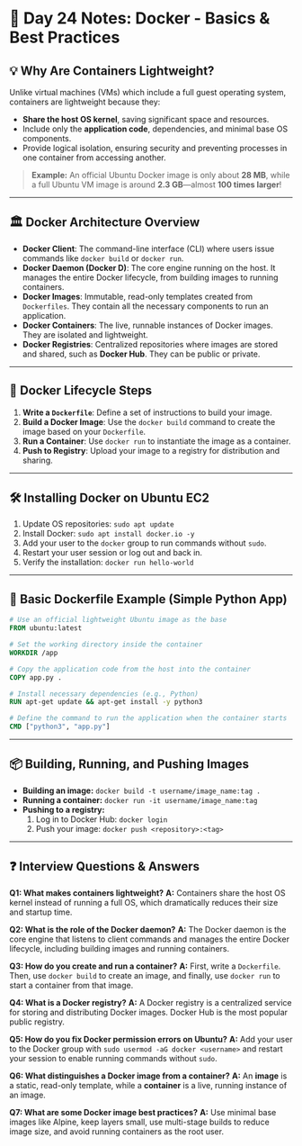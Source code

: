 # 🚀 Day 24 Notes: Docker - Basics & Best Practices

## 💡 Why Are Containers Lightweight?

Unlike virtual machines (VMs) which include a full guest operating system, containers are lightweight because they:

-   **Share the host OS kernel**, saving significant space and resources.
-   Include only the **application code**, dependencies, and minimal base OS components.
-   Provide logical isolation, ensuring security and preventing processes in one container from accessing another.

> **Example:** An official Ubuntu Docker image is only about **28 MB**, while a full Ubuntu VM image is around **2.3 GB**—almost **100 times larger**!

---

## 🏛️ Docker Architecture Overview



-   **Docker Client**: The command-line interface (CLI) where users issue commands like `docker build` or `docker run`.
-   **Docker Daemon (Docker D)**: The core engine running on the host. It manages the entire Docker lifecycle, from building images to running containers.
-   **Docker Images**: Immutable, read-only templates created from `Dockerfiles`. They contain all the necessary components to run an application.
-   **Docker Containers**: The live, runnable instances of Docker images. They are isolated and lightweight.
-   **Docker Registries**: Centralized repositories where images are stored and shared, such as **Docker Hub**. They can be public or private.

---

## 🔄 Docker Lifecycle Steps

1.  **Write a `Dockerfile`**: Define a set of instructions to build your image.
2.  **Build a Docker Image**: Use the `docker build` command to create the image based on your `Dockerfile`.
3.  **Run a Container**: Use `docker run` to instantiate the image as a container.
4.  **Push to Registry**: Upload your image to a registry for distribution and sharing.

---

## 🛠️ Installing Docker on Ubuntu EC2

1.  Update OS repositories: `sudo apt update`
2.  Install Docker: `sudo apt install docker.io -y`
3.  Add your user to the `docker` group to run commands without `sudo`.
4.  Restart your user session or log out and back in.
5.  Verify the installation: `docker run hello-world`

---

## 📄 Basic Dockerfile Example (Simple Python App)

```dockerfile
# Use an official lightweight Ubuntu image as the base
FROM ubuntu:latest

# Set the working directory inside the container
WORKDIR /app

# Copy the application code from the host into the container
COPY app.py .

# Install necessary dependencies (e.g., Python)
RUN apt-get update && apt-get install -y python3

# Define the command to run the application when the container starts
CMD ["python3", "app.py"]
````

-----

## 📦 Building, Running, and Pushing Images

  - **Building an image:** `docker build -t username/image_name:tag .`
  - **Running a container:** `docker run -it username/image_name:tag`
  - **Pushing to a registry:**
    1.  Log in to Docker Hub: `docker login`
    2.  Push your image: `docker push <repository>:<tag>`

-----

## ❓ Interview Questions & Answers

**Q1: What makes containers lightweight?**
**A:** Containers share the host OS kernel instead of running a full OS, which dramatically reduces their size and startup time.

**Q2: What is the role of the Docker daemon?**
**A:** The Docker daemon is the core engine that listens to client commands and manages the entire Docker lifecycle, including building images and running containers.

**Q3: How do you create and run a container?**
**A:** First, write a `Dockerfile`. Then, use `docker build` to create an image, and finally, use `docker run` to start a container from that image.

**Q4: What is a Docker registry?**
**A:** A Docker registry is a centralized service for storing and distributing Docker images. Docker Hub is the most popular public registry.

**Q5: How do you fix Docker permission errors on Ubuntu?**
**A:** Add your user to the Docker group with `sudo usermod -aG docker <username>` and restart your session to enable running commands without `sudo`.

**Q6: What distinguishes a Docker image from a container?**
**A:** An **image** is a static, read-only template, while a **container** is a live, running instance of an image.

**Q7: What are some Docker image best practices?**
**A:** Use minimal base images like Alpine, keep layers small, use multi-stage builds to reduce image size, and avoid running containers as the root user.
